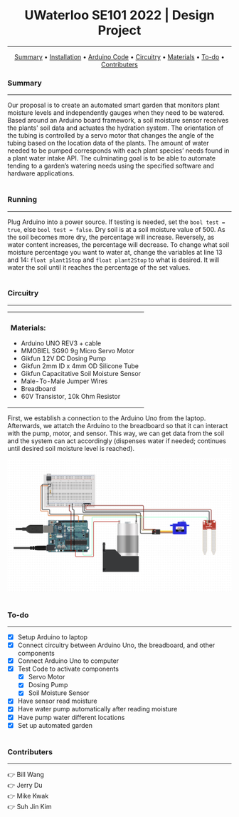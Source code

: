 <h1 align="center"> 
  UWaterloo SE101 2022 | Design Project 
</h1>

---
<p align="center">
  <a href="#summary">Summary</a> •
  <a href="#installation">Installation</a> •
  <a href="#arduino-code">Arduino Code</a> •
  <a href="#circuitry">Circuitry</a> •
  <a href="#materials">Materials</a> •
  <a href="#to-do">To-do</a> •
  <a href="#contributers">Contributers</a>
</p>


### Summary
---
Our proposal is to create an automated smart garden that monitors plant moisture levels and independently gauges when they need to be watered. Based around an Arduino  board framework, a soil moisture sensor receives the plants' soil data and actuates the hydration system. The orientation of the tubing is controlled by a servo motor that changes the angle of the tubing based on the location data of the plants. The amount of water needed to be pumped corresponds with each plant species’ needs found in a plant water intake API. The culminating goal is to be able to automate tending to a garden’s watering needs using the specified software and hardware applications.
<br><br>

### Running
---
Plug Arduino into a power source. If testing is needed, set the `bool test = true`, else `bool test = false`. Dry soil is at a soil moisture value of 500. As the soil becomes more dry, the percentage will increase. Reversely, as water content increases, the percentage will decrease. To change what soil moisture percentage you want to water at, change the variables at line 13 and 14: `float plant1Stop` and `float plant2Stop` to what is desired. It will water the soil until it reaches the percentage of the set values.
<br><br>


### Circuitry
---

<table>
<tr>
<td> 

  ### Materials:
- Arduino UNO REV3 + cable
- MMOBIEL SG90 9g Micro Servo Motor
- Gikfun 12V DC Dosing Pump
- Gikfun 2mm ID x 4mm OD Silicone Tube
- Gikfun Capacitative Soil Moisture Sensor
- Male-To-Male Jumper Wires
- Breadboard
- 60V Transistor, 10k Ohm Resistor

</td>
</tr>
</table>
  
First, we establish a connection to the Arduino Uno from the laptop. Afterwards, we attatch the Arduino to the breadboard so that it can interact with the pump, motor, and sensor. This way, we can get data from the soil and the system can act accordingly (dispenses water if needed; continues until desired soil moisture level is reached).

[![Circuit Image](https://github.com/billwang7599/SE101_BWWB/blob/main/info/Circuit.png)](https://www.circuito.io/app?components=9442,10190,10398,11021,13322)
<br><br>

### To-do
---
- [X] Setup Arduino to laptop
- [X] Connect circuitry between Arduino Uno, the breadboard, and other components
- [X] Connect Arduino Uno to computer
- [X] Test Code to activate components
    - [X] Servo Motor
    - [X] Dosing Pump
    - [X] Soil Moisture Sensor
- [X] Have sensor read moisture
- [X] Have water pump automatically after reading moisture
- [X] Have pump water different locations
- [X] Set up automated garden
<br><br>

### Contributers
---
:point_right: Bill Wang<br>
:point_right: Jerry Du<br>
:point_right: Mike Kwak<br>
:point_right: Suh Jin Kim
